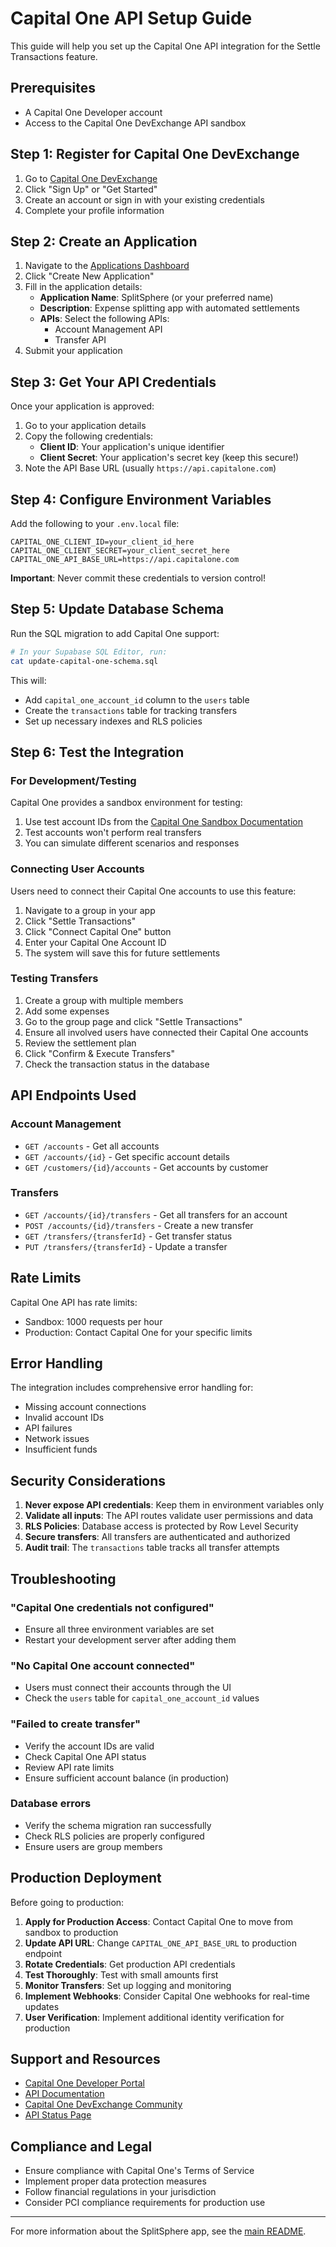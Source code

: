 # Capital One API Setup Guide

This guide will help you set up the Capital One API integration for the Settle Transactions feature.

## Prerequisites

- A Capital One Developer account
- Access to the Capital One DevExchange API sandbox

## Step 1: Register for Capital One DevExchange

1. Go to [Capital One DevExchange](https://developer.capitalone.com/)
2. Click "Sign Up" or "Get Started"
3. Create an account or sign in with your existing credentials
4. Complete your profile information

## Step 2: Create an Application

1. Navigate to the [Applications Dashboard](https://developer.capitalone.com/platform-documentation/)
2. Click "Create New Application"
3. Fill in the application details:
   - **Application Name**: SplitSphere (or your preferred name)
   - **Description**: Expense splitting app with automated settlements
   - **APIs**: Select the following APIs:
     - Account Management API
     - Transfer API
4. Submit your application

## Step 3: Get Your API Credentials

Once your application is approved:

1. Go to your application details
2. Copy the following credentials:
   - **Client ID**: Your application's unique identifier
   - **Client Secret**: Your application's secret key (keep this secure!)
3. Note the API Base URL (usually `https://api.capitalone.com`)

## Step 4: Configure Environment Variables

Add the following to your `.env.local` file:

```env
CAPITAL_ONE_CLIENT_ID=your_client_id_here
CAPITAL_ONE_CLIENT_SECRET=your_client_secret_here
CAPITAL_ONE_API_BASE_URL=https://api.capitalone.com
```

**Important**: Never commit these credentials to version control!

## Step 5: Update Database Schema

Run the SQL migration to add Capital One support:

```bash
# In your Supabase SQL Editor, run:
cat update-capital-one-schema.sql
```

This will:

- Add `capital_one_account_id` column to the `users` table
- Create the `transactions` table for tracking transfers
- Set up necessary indexes and RLS policies

## Step 6: Test the Integration

### For Development/Testing

Capital One provides a sandbox environment for testing:

1. Use test account IDs from the [Capital One Sandbox Documentation](https://developer.capitalone.com/)
2. Test accounts won't perform real transfers
3. You can simulate different scenarios and responses

### Connecting User Accounts

Users need to connect their Capital One accounts to use this feature:

1. Navigate to a group in your app
2. Click "Settle Transactions"
3. Click "Connect Capital One" button
4. Enter your Capital One Account ID
5. The system will save this for future settlements

### Testing Transfers

1. Create a group with multiple members
2. Add some expenses
3. Go to the group page and click "Settle Transactions"
4. Ensure all involved users have connected their Capital One accounts
5. Review the settlement plan
6. Click "Confirm & Execute Transfers"
7. Check the transaction status in the database

## API Endpoints Used

### Account Management

- `GET /accounts` - Get all accounts
- `GET /accounts/{id}` - Get specific account details
- `GET /customers/{id}/accounts` - Get accounts by customer

### Transfers

- `GET /accounts/{id}/transfers` - Get all transfers for an account
- `POST /accounts/{id}/transfers` - Create a new transfer
- `GET /transfers/{transferId}` - Get transfer status
- `PUT /transfers/{transferId}` - Update a transfer

## Rate Limits

Capital One API has rate limits:

- Sandbox: 1000 requests per hour
- Production: Contact Capital One for your specific limits

## Error Handling

The integration includes comprehensive error handling for:

- Missing account connections
- Invalid account IDs
- API failures
- Network issues
- Insufficient funds

## Security Considerations

1. **Never expose API credentials**: Keep them in environment variables only
2. **Validate all inputs**: The API routes validate user permissions and data
3. **RLS Policies**: Database access is protected by Row Level Security
4. **Secure transfers**: All transfers are authenticated and authorized
5. **Audit trail**: The `transactions` table tracks all transfer attempts

## Troubleshooting

### "Capital One credentials not configured"

- Ensure all three environment variables are set
- Restart your development server after adding them

### "No Capital One account connected"

- Users must connect their accounts through the UI
- Check the `users` table for `capital_one_account_id` values

### "Failed to create transfer"

- Verify the account IDs are valid
- Check Capital One API status
- Review API rate limits
- Ensure sufficient account balance (in production)

### Database errors

- Verify the schema migration ran successfully
- Check RLS policies are properly configured
- Ensure users are group members

## Production Deployment

Before going to production:

1. **Apply for Production Access**: Contact Capital One to move from sandbox to production
2. **Update API URL**: Change `CAPITAL_ONE_API_BASE_URL` to production endpoint
3. **Rotate Credentials**: Get production API credentials
4. **Test Thoroughly**: Test with small amounts first
5. **Monitor Transfers**: Set up logging and monitoring
6. **Implement Webhooks**: Consider Capital One webhooks for real-time updates
7. **User Verification**: Implement additional identity verification for production

## Support and Resources

- [Capital One Developer Portal](https://developer.capitalone.com/)
- [API Documentation](https://developer.capitalone.com/platform-documentation/)
- [Capital One DevExchange Community](https://community.capitalone.com/)
- [API Status Page](https://status.capitalone.com/)

## Compliance and Legal

- Ensure compliance with Capital One's Terms of Service
- Implement proper data protection measures
- Follow financial regulations in your jurisdiction
- Consider PCI compliance requirements for production use

---

For more information about the SplitSphere app, see the [main README](./README.md).

